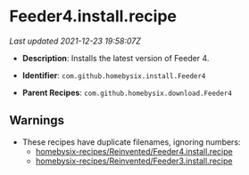 # Feeder4.install.recipe

_Last updated 2021-12-23 19:58:07Z_

- **Description**: Installs the latest version of Feeder 4.

- **Identifier**: `com.github.homebysix.install.Feeder4`

- **Parent Recipes**: `com.github.homebysix.download.Feeder4`

## Warnings

- These recipes have duplicate filenames, ignoring numbers:
    - [homebysix-recipes/Reinvented/Feeder4.install.recipe](/autopkg-dupe-tracker/homebysix-recipes/Reinvented/Feeder4.install.recipe)
    - [homebysix-recipes/Reinvented/Feeder3.install.recipe](/autopkg-dupe-tracker/homebysix-recipes/Reinvented/Feeder3.install.recipe)
